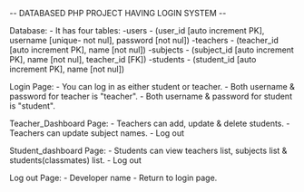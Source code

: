 -- DATABASED PHP PROJECT HAVING LOGIN SYSTEM --

Database:
	- It has four tables:
 		-users - (user_id [auto increment PK], username [unique- not nul], password [not nul])
   		-teachers - (teacher_id [auto increment PK], name [not nul])
		-subjects - (subject_id [auto increment PK], name [not nul], teacher_id [FK])
		-students - (student_id [auto increment PK], name [not nul])

Login Page:
	- You can log in as either student or teacher.
	- Both username & password for teacher is "teacher".
	- Both username & password for student is "student".

Teacher_Dashboard Page:
	- Teachers can add, update & delete students.
	- Teachers can update subject names.
	- Log out
	
Student_dashboard Page:
	- Students can view teachers list, subjects list & students(classmates) list.
	- Log out
	
Log out Page:
	- Developer name
	- Return to login page.

